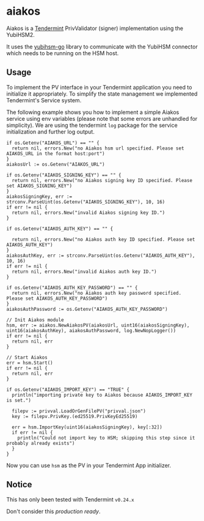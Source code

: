 aiakos
==

Aiakos is a [Tendermint](https://github.com/tendermint/tendermint) PrivValidator (signer) implementation using the YubiHSM2.

It uses the [yubihsm-go](https://github.com/certusone/yubihsm-go) library to communicate with the YubiHSM connector which needs to be running on the HSM host.

## Usage

To implement the PV interface in your Tendermint application you need to initialize it appropriately. To simplify the state management we implemented Tendermint's Service system.

The following example shows you how to implement a simple Aiakos service using env variables (please note that some errors are unhandled for simplicity).
We are using the tendermint `log` package for the service initialization and further log output.

```
if os.Getenv("AIAKOS_URL") == "" {
  return nil, errors.New("no Aiakos hsm url specified. Please set AIAKOS_URL in the format host:port")
}
aiakosUrl := os.Getenv("AIAKOS_URL")

if os.Getenv("AIAKOS_SIGNING_KEY") == "" {
  return nil, errors.New("no Aiakos signing key ID specified. Please set AIAKOS_SIGNING_KEY")
}
aiakosSigningKey, err := strconv.ParseUint(os.Getenv("AIAKOS_SIGNING_KEY"), 10, 16)
if err != nil {
  return nil, errors.New("invalid Aiakos signing key ID.")
}

if os.Getenv("AIAKOS_AUTH_KEY") == "" {

  return nil, errors.New("no Aiakos auth key ID specified. Please set AIAKOS_AUTH_KEY")
}
aiakosAuthKey, err := strconv.ParseUint(os.Getenv("AIAKOS_AUTH_KEY"), 10, 16)
if err != nil {
  return nil, errors.New("invalid Aiakos auth key ID.")
}

if os.Getenv("AIAKOS_AUTH_KEY_PASSWORD") == "" {
  return nil, errors.New("no Aiakos auth key password specified. Please set AIAKOS_AUTH_KEY_PASSWORD")
}
aiakosAuthPassword := os.Getenv("AIAKOS_AUTH_KEY_PASSWORD")

// Init Aiakos module
hsm, err := aiakos.NewAiakosPV(aiakosUrl, uint16(aiakosSigningKey), uint16(aiakosAuthKey), aiakosAuthPassword, log.NewNopLogger())
if err != nil {
  return nil, err
}

// Start Aiakos
err = hsm.Start()
if err != nil {
  return nil, err
}

if os.Getenv("AIAKOS_IMPORT_KEY") == "TRUE" {
  println("importing private key to Aiakos because AIAKOS_IMPORT_KEY is set.")

  filepv := privval.LoadOrGenFilePV("privval.json")
  key := filepv.PrivKey.(ed25519.PrivKeyEd25519)

  err = hsm.ImportKey(uint16(aiakosSigningKey), key[:32])
  if err != nil {
    println("Could not import key to HSM; skipping this step since it probably already exists")
  }
}

```

Now you can use `hsm` as the PV in your Tendermint App initializer.

## Notice

This has only been tested with Tendermint `v0.24.x`

Don't consider this _production ready_.